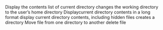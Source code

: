 Display the contents list of current directory
changes the working directory to the user’s home directory
Displaycurrent directory contents in a long format
display current directory contents, including hidden files
creates a directory
Move file from one directory to another
delete file
